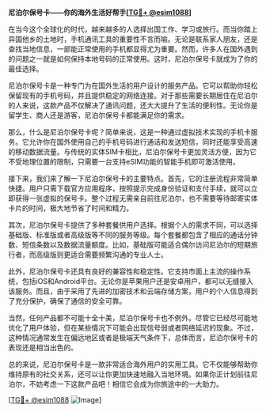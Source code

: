 **尼泊尔保号卡——你的海外生活好帮手[[TG💪+ @esim1088](https://t.me/s/esim1088)]**

在当今这个全球化的时代，越来越多的人选择出国工作、学习或旅行。而当你踏上异国他乡的土地时，手机通讯工具的重要性不言而喻。无论是联系家人朋友，还是查找当地信息，一部能正常使用的手机都显得尤为重要。然而，许多人在国外遇到的问题之一就是如何保持本地号码的正常使用。这时，尼泊尔保号卡就成为了你的最佳选择。

尼泊尔保号卡是一种专门为在国外生活的用户设计的服务产品。它可以帮助你轻松保留现有的手机号码，并且提供稳定的网络连接。对于那些需要长期居住在尼泊尔的人来说，这款产品不仅解决了通讯问题，还大大提升了生活的便利性。无论你是留学生、商人还是游客，尼泊尔保号卡都能满足你的需求。

那么，什么是尼泊尔保号卡呢？简单来说，这是一种通过虚拟技术实现的手机卡服务。它允许你在国外使用自己的手机号码进行通话和发送短信，同时还能享受高速的移动数据流量。与传统的实体SIM卡相比，尼泊尔保号卡更加灵活方便，因为它不受地理位置的限制，只需要一台支持eSIM功能的智能手机即可激活使用。

接下来，我们来了解一下尼泊尔保号卡的主要特点。首先，它的注册流程非常简单快捷。用户只需下载官方应用程序，按照提示完成身份验证和支付手续，就可以立即获得一张虚拟的保号卡。整个过程无需亲自前往尼泊尔，也不需要等待邮寄实体卡片的时间，极大地节省了时间和精力。

其次，尼泊尔保号卡提供了多种套餐供用户选择。根据个人的需求不同，可以选择基础版、标准版或者高级版等不同的服务等级。每个套餐都包含了相应的通话分钟数、短信条数以及数据流量额度。比如，基础版可能适合偶尔访问尼泊尔的短期旅行者，而高级版则更适合需要频繁沟通的专业人士。

此外，尼泊尔保号卡还具有良好的兼容性和稳定性。它支持市面上主流的操作系统，包括iOS和Android平台。无论你是苹果用户还是安卓用户，都可以无缝接入该服务。而且，由于采用了先进的加密技术和云端存储方案，用户的个人信息得到了充分保护，确保了通信的安全可靠。

当然，任何产品都不可能十全十美，尼泊尔保号卡也不例外。尽管它已经尽可能地优化了用户体验，但在某些情况下可能会出现信号弱或者网络延迟的现象。不过，这种情况通常发生在偏远地区或者是极端天气条件下，总体而言，尼泊尔保号卡的表现还是相当出色的。

总的来说，尼泊尔保号卡是一款非常适合海外用户的实用工具。它不仅能够帮助你维持原有的社交关系，还可以让你更加快速地融入当地环境。如果你正计划前往尼泊尔，不妨考虑一下这款产品吧！相信它会成为你旅途中的一大助力。

[[TG💪+ @esim1088](https://t.me/s/esim1088) ![Image](https://i.postimg.cc/4NQfJmqS/Snipaste-2025-05-13-00-14-12.png)]